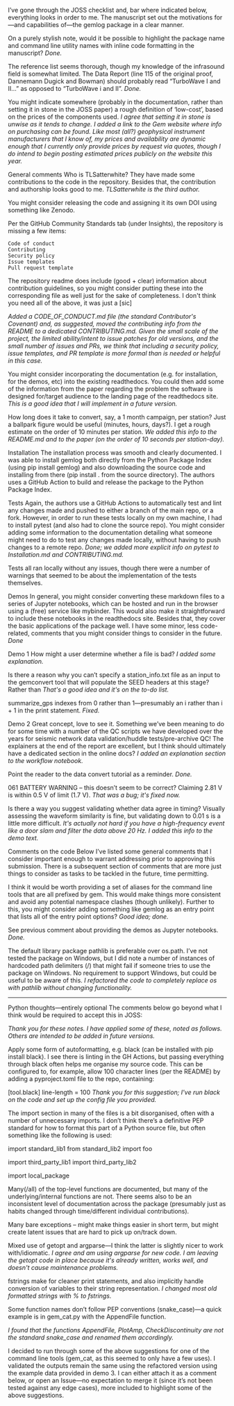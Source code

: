 I’ve gone through the JOSS checklist and, bar where indicated below, everything looks in order to me. The manuscript set out the motivations for—and capabilities of—the gemlog package in a clear manner.

On a purely stylish note, would it be possible to highlight the package name and command line utility names with inline code formatting in the manuscript?
*Done.*

The reference list seems thorough, though my knowledge of the infrasound field is somewhat limited. The Data Report (line 115 of the original proof, Dannemann Dugick and Bowman) should probably read “TurboWave I and II…” as opposed to “TurboWave i and II”.
*Done.*

You might indicate somewhere (probably in the documentation, rather than setting it in stone in the JOSS paper) a rough definition of ‘low-cost’, based on the prices of the components used.
*I agree that setting it in stone is unwise as it tends to change. I added a link to the Gem website where info on purchasing can be found. Like most (all?) geophysical instrument manufacturers that I know of, my prices and availability are dynamic enough that I currently only provide prices by request via quotes, though I do intend to begin posting estimated prices publicly on the website this year.*

General comments
Who is TLSatterwhite? They have made some contributions to the code in the repository. Besides that, the contribution and authorship looks good to me.
*TLSatterwhite is the third author.*

You might consider releasing the code and assigning it its own DOI using something like Zenodo.


Per the GitHub Community Standards tab (under Insights), the repository is missing a few items:

    Code of conduct
    Contributing
    Security policy
    Issue templates
    Pull request template

The repository readme does include (good + clear) information about contribution guidelines, so you might consider putting these into the corresponding file as well just for the sake of completeness. I don't think you need all of the above, it was just a [sic]

*Added a CODE_OF_CONDUCT.md file (the standard Contributor's Covenant) and, as suggested, moved the contributing info from the README to a dedicated CONTRIBUTING.md. Given the small scale of the project, the limited ability/intent to issue patches for old versions, and the small number of issues and PRs, we think that including a security policy, issue templates, and PR template is more formal than is needed or helpful in this case.*


You might consider incorporating the documentation (e.g. for installation, for the demos, etc) into the existing readthedocs. You could then add some of the information from the paper regarding the problem the software is designed for/target audience to the landing page of the readthedocs site.
*This is a good idea that I will implement in a future version.*


How long does it take to convert, say, a 1 month campaign, per station? Just a ballpark figure would be useful (minutes, hours, days?). I get a rough estimate on the order of 10 minutes per station.
*We added this info to the README.md and to the paper (on the order of 10 seconds per station-day).*

Installation
The installation process was smooth and clearly documented. I was able to install gemlog both directly from the Python Package Index (using pip install gemlog) and also downloading the source code and installing from there (pip install . from the source directory). The authors uses a GitHub Action to build and release the package to the Python Package Index.

Tests
Again, the authors use a GitHub Actions to automatically test and lint any changes made and pushed to either a branch of the main repo, or a fork. However, in order to run these tests locally on my own machine, I had to install pytest (and also had to clone the source repo). You might consider adding some information to the documentation detailing what someone might need to do to test any changes made locally, without having to push changes to a remote repo.
*Done; we added more explicit info on pytest to Installation.md and CONTRIBUTING.md.*

Tests all ran locally without any issues, though there were a number of warnings that seemed to be about the implementation of the tests themselves.


Demos
In general, you might consider converting these markdown files to a series of Jupyter notebooks, which can be hosted and run in the browser using a (free) service like mybinder. This would also make it straightforward to include these notebooks in the readthedocs site. Besides that, they cover the basic applications of the package well. I have some minor, less code-related, comments that you might consider things to consider in the future.
*Done*

Demo 1
How might a user determine whether a file is bad?
*I added some explanation.*

Is there a reason why you can’t specify a station_info.txt file as an input to the gemconvert tool that will populate the SEED headers at this stage? Rather than
*That's a good idea and it's on the to-do list.*

summarize_gps indexes from 0 rather than 1—presumably an i rather than i + 1 in the print statement.
*Fixed.*

Demo 2
Great concept, love to see it. Something we’ve been meaning to do for some time with a number of the QC scripts we have developed over the years for seismic network data validation/huddle tests/pre-archive QC! The explainers at the end of the report are excellent, but I think should ultimately have a dedicated section in the online docs?
*I added an explanation section to the workflow notebook.*

Point the reader to the data convert tutorial as a reminder.
*Done.*

061 BATTERY WARNING – this doesn’t seem to be correct? Claiming 2.81 V is within 0.5 V of limit (1.7 V).
*That was a bug; it's fixed now.*

Is there a way you suggest validating whether data agree in timing? Visually assessing the waveform similarity is fine, but validating down to 0.01 s is a little more difficult.
*It's actually not hard if you have a high-frequency event like a door slam and filter the data above 20 Hz. I added this info to the demo text.*

Comments on the code
Below I’ve listed some general comments that I consider important enough to warrant addressing prior to approving this submission. There is a subsequent section of comments that are more just things to consider as tasks to be tackled in the future, time permitting.


I think it would be worth providing a set of aliases for the command line tools that are all prefixed by gem. This would make things more consistent and avoid any potential namespace clashes (though unlikely). Further to this, you might consider adding something like gemlog as an entry point that lists all of the entry point options?
*Good idea; done.*

See previous comment about providing the demos as Jupyter notebooks.
*Done.*

The default library package pathlib is preferable over os.path. I’ve not tested the package on Windows, but I did note a number of instances of hardcoded path delimiters (/) that might fail if someone tries to use the package on Windows. No requirement to support Windows, but could be useful to be aware of this.
*I refactored the code to completely replace os with pathlib without changing functionality.*

--------------------------
Python thoughts—entirely optional
The comments below go beyond what I think would be required to accept this in JOSS:

*Thank you for these notes. I have applied some of these, noted as follows. Others are intended to be added in future versions.*

Apply some form of autoformatting, e.g. black (can be installed with pip install black). I see there is linting in the GH Actions, but passing everything through black often helps me organise my source code. This can be configured to, for example, allow 100 character lines (per the README) by adding a pyproject.toml file to the repo, containing:

[tool.black]
line-length = 100
*Thank you for this suggestion; I've run black on the code and set up the config file you provided.*

The import section in many of the files is a bit disorganised, often with a number of unnecessary imports. I don’t think there’s a definitive PEP standard for how to format this part of a Python source file, but often something like the following is used:

import standard_lib1
from standard_lib2 import foo

import third_party_lib1
import third_party_lib2

import local_package

Many(/all) of the top-level functions are documented, but many of the underlying/internal functions are not. There seems also to be an inconsistent level of documentation across the package (presumably just as habits changed through time/different individual contributions).

Many bare exceptions – might make things easier in short term, but might create latent issues that are hard to pick up on/track down.

Mixed use of getopt and argparse—I think the latter is slightly nicer to work with/idiomatic.
*I agree and am using argparse for new code. I am leaving the getopt code in place because it's already written, works well, and doesn't cause maintenance problems.*

fstrings make for cleaner print statements, and also implicitly handle conversion of variables to their string representation.
*I changed most old formatted strings with % to fstrings.*

Some function names don’t follow PEP conventions (snake_case)—a quick example is in gem_cat.py with the AppendFile function.

*I found that the functions AppendFile, PlotAmp, CheckDiscontinuity are not the standard snake_case and renamed them accordingly.*

I decided to run through some of the above suggestions for one of the command line tools (gem_cat, as this seemed to only have a few uses). I validated the outputs remain the same using the refactored version using the example data provided in demo 3. I can either attach it as a comment below, or open an Issue—no expectation to merge it (since it’s not been tested against any edge cases), more included to highlight some of the above suggestions.